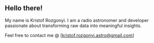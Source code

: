 ## Hello there!

My name is Kristof Rozgonyi. I am a radio astronomer and developer passionate about transforming raw data into meaningful insights.

Feel free to contact me @ [kristof.rozgonyi.astro@gmail.com]

<!--
**rstofi/rstofi** is a ✨ _special_ ✨ repository because its `README.md` (this file) appears on your GitHub profile.

Here are some ideas to get you started:

- 🔭 I’m currently working on ...
- 🌱 I’m currently learning ...
- 👯 I’m looking to collaborate on ...
- 🤔 I’m looking for help with ...
- 💬 Ask me about ...
- 📫 How to reach me: ...
- 😄 Pronouns: ...
- ⚡ Fun fact: ...
-->
